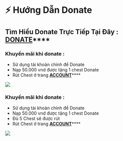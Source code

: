 # ⚡ Hướng Dẫn Donate

## Tìm Hiểu Donate Trực Tiếp Tại Đây : [**DONATE**](https://tm.diablo2-vn.com/donate/)****

### Khuyến mãi khi donate :&#x20;

* Sử dụng tài khoản chính để Donate
* Nạp 50.000 vnd được tặng 1 chest Donate
* Rút Chest ở trang [**ACCOUNT**](https://account.diablo2-vn.com/login)****

![](../.gitbook/assets/Lark20230210-222412.png)

### Khuyến mãi khi donate :&#x20;

* Sử dụng tài khoản chính để Donate
* Nạp 50.000 vnd được tặng 1 chest Donate
* Đủ 5 Chest sẽ được rút
* Rút Chest ở trang [**ACCOUNT**](https://account.diablo2-vn.com/login)****

![](<../.gitbook/assets/Lark20230210-222412 (1) (1).png>)

